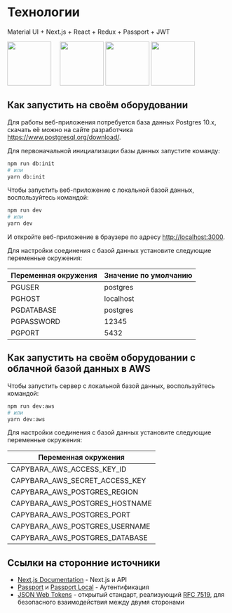 # Технологии
Material UI + Next.js + React + Redux + Passport + JWT

[<img src="https://cloud.githubusercontent.com/assets/13041/19686250/971bf7f8-9ac0-11e6-975c-188defd82df1.png" height="100">](https://github.com/zeit/next.js)
&nbsp;&nbsp;&nbsp;&nbsp;[<img src="https://cdn.worldvectorlogo.com/logos/material-ui-1.svg" height="100">](http://www.material-ui.com)
[<img src="https://upload.wikimedia.org/wikipedia/commons/a/a7/React-icon.svg" height="100">](https://github.com/facebook/react)
[<img src="https://raw.githubusercontent.com/reactjs/redux/master/logo/logo.png" height="100">](https://github.com/reactjs/redux)

## Как запустить на своём оборудовании

Для работы веб-приложения потребуется база данных Postgres 10.x, скачать её можно на сайте разработчика https://www.postgresql.org/download/.

Для первоначальной инициализации базы данных запустите команду:
```bash
npm run db:init
# или
yarn db:init
```

Чтобы запустить веб-приложение с локальной базой данных, воспользуйтесь командой:

```bash
npm run dev
# или
yarn dev
```

И откройте веб-приложение в браузере по адресу [http://localhost:3000](http://localhost:3000).

Для настройки соединения с базой данных установите следующие переменные окружения:

| Переменная окружения | Значение по умолчанию |
| -------------------- | --------------------- |
| PGUSER               | postgres              |
| PGHOST               | localhost             |
| PGDATABASE           | postgres              |
| PGPASSWORD           | 12345                 |
| PGPORT               | 5432                  |

## Как запустить на своём оборудовании с облачной базой данных в AWS

Чтобы запустить сервер с локальной базой данных, воспользуйтесь командой:

```bash
npm run dev:aws
# или
yarn dev:aws
```

Для настройки соединения с базой данных установите следующие переменные окружения:

| Переменная окружения           |
| ------------------------------ |
| CAPYBARA_AWS_ACCESS_KEY_ID     |
| CAPYBARA_AWS_SECRET_ACCESS_KEY |
| CAPYBARA_AWS_POSTGRES_REGION   |
| CAPYBARA_AWS_POSTGRES_HOSTNAME |
| CAPYBARA_AWS_POSTGRES_PORT     |
| CAPYBARA_AWS_POSTGRES_USERNAME |
| CAPYBARA_AWS_POSTGRES_DATABASE |

## Ссылки на сторонние источники

- [Next.js Documentation](https://nextjs.org/docs) - Next.js и API
- [Passport](https://github.com/jaredhanson/passport) и [Passport Local](https://github.com/jaredhanson/passport-local) - Аутентификация
- [JSON Web Tokens](https://github.com/auth0/node-jsonwebtoken) - открытый стандарт, реализующий [RFC 7519](https://tools.ietf.org/html/rfc7519), для безопасного взаимодействия между двумя сторонами
